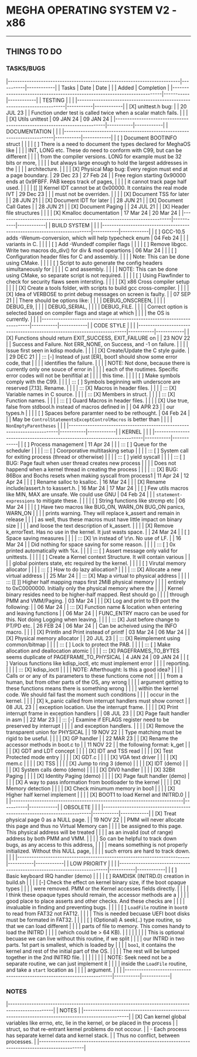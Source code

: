 # MEGHA OPERATING SYSTEM V2 - x86
----------------------------------------------------------------------------------------------------

## THINGS TO DO

### TASKS/BUGS

|-------------------------------------------------------------------------|-----------|------------|
| Tasks                                                                   | Date      | Date       |
|                                                                         | Added     | Completion |
|-------------------------------------------------------------------------|-----------|------------|
| TESTING                                                                 |           |            |
|-------------------------------------------------------------------------|-----------|------------|
| [X] unittest.h bug:                                                     |           | 20 JUL 23  |
| Function under test is called twice when a scalar match fails.          |           |            |
| [X] Utils unittest                                                      | 09 JAN 24 | 09 JAN 24  |
|-------------------------------------------------------------------------|-----------|------------|
| DOCUMENTATION                                                           |           |            |
|-------------------------------------------------------------------------|-----------|------------|
| [ ] Document BOOTINFO struct                                            |           |            |
| [ ] There is a need to document the types declared for MeghaOS like     |           |            |
| INT, LONG etc. These do need to conform with C99, but can be different  |           |            |
| from the compiler versions. LONG for example must be 32 bits or more,   |           |            |
| but always large enough to hold the largest addresses in the            |           |            |
| architecture.                                                           |           |            |
| [X] Physical Map bug: Every region must end at a page boundary.         | 29 Dec 23 | 27 Feb 24  |
| Free region starting 0x90000 ends at 0x9FBFF. PAB keeps track of pages, |           |            |
| it cannot track page half used.                                         |           |            |
| [[ ]] Kernel IDT cannot be at 0x00000. It contains the real mode IVT    | 29 Dec 23 |            |
| must not be overriden.                                                  |           |            |
| [X] Document TSS for later                                              |           | 28 JUN 21  |
| [X] Document IDT for later                                              |           | 28 JUN 21  |
| [X] Document Call Gates                                                 |           | 28 JUN 21  |
| [X] Document Paging                                                     |           | 24 JUL 21  |
| [X] Header file structures                                              |           |            |
| [X] Kmalloc documentation                                               | 17 Mar 24 | 20 Mar 24  |
|-------------------------------------------------------------------------|-----------|------------|
| BUILD SYSTEM                                                            |           |            |
|-------------------------------------------------------------------------|-----------|------------|
| [ ] GCC-10.5 adds -Wenum-conversion, which will help typecheck enum     | 04 Feb 24 |            |
| variants in C.                                                          |           |            |
| [ ] Add -Wundedf compiler flags                                         |           |            |
| [ ] Remove libgcc. Write two macros do_div() for div & mod opeartions   | 06 Mar 24 |            |
| [ ] Configuration header files for C and assembly.                      |           |            |
| Note: This can be done using CMake.                                     |           |            |
| [ ] Script to auto generate the config headers simultaneously for       |           |            |
| C and assembly.                                                         |           |            |
| NOTE: This can be done using CMake, so separate script is not required. |           |            |
| [ ] Using Flawfinder to check for security flaws seem intersting.       |           |            |
| [X] x86 Cross compiler setup                                            |           |            |
| [X] Create a tools folder, with scripts to build gcc cross-compiler.    |           |            |
| [X] Idea of VERBOSE to print debug messages on screen is faulty.        |           | 07 SEP 21  |
| There should be options like:                                           |           |            |
| DEBUG_ONSCREEN,                                                         |           |            |
| DEBUG_E9,                                                               |           |            |
| DEBUG_SERIAL,                                                           |           |            |
| DEBUG_FILE.                                                             |           |            |
| Correct option is selected based on compiler flags and stage at which   |           |            |
| the OS is currently.                                                    |           |            |
|-------------------------------------------------------------------------|-----------|------------|
| CODE STYLE                                                              |           |            |
|-------------------------------------------------------------------------|-----------|------------|
| [X] Functions should return EXIT_SUCCESS, EXIT_FAILURE on               |           | 23 NOV 22  |
| Success and Failure. Not ERR_NONE, on Success, and -1 on failure.       |           |            |
| Issue first seen in kdisp module.                                       |           |            |
| [X] Create/Update the C style guide.                                    |           | 29 DEC 21  |
| ::: [-] Instead of just [ER], boot1 should show some error code, that   |           |            |
| identifies the failure.                                                 |           |            |
| NOTE: Not done, because there is currently only one souce of error in   |           |            |
| each of the routimes. Specific error codes will not be benifitial at    |           |            |
| this time.                                                              |           |            |
| [ ] Make symbols comply with the C99.                                   |           |            |
| ::: [ ] Symbols beginning with underscore are reserved [7.13]. Rename.  |           |            |
| ::: [X] Macros in header files.                                         |           |            |
| ::: [X] Variable names in C source.                                     |           |            |
| ::: [X] Members in struct.                                              |           |            |
| ::: [X] Function names.                                                 |           |            |
| ::: [ ] Guard Macros in header files.                                   |           |            |
| [X] Use true, false from stdbool.h instead of macros defined in         |           | 04 APR 23  |
| our types.h                                                             |           |            |
| [ ] Spaces before paramter need to be rethought.                        | 04 Feb 24 |            |
| May be `ControlStatementsExceptControlMacros` is better than            |           |            |
| `NonEmptyParentheses`                                                   |           |            |
|-------------------------------------------------------------------------|-----------|------------|
| KERNEL                                                                  |           |            |
|-------------------------------------------------------------------------|-----------|------------|
| [ ] Process management                                                  | 11 Apr 24 |            |
| ::: [ ] Queue for the scheduler                                         |           |            |
| ::: [ ] Coorporative multitasking setup                                 |           |            |
| ::: [ ] System call for exiting process (thread or otherwise)           |           |            |
| ::: [ ] yield syscall                                                   |           |            |
| ::: [ ] BUG: Page fault when user thread creates new process            |           |            |
| Does not happend when a kernel thread in creating the process           |           |            |
| ::: [X] BUG: 86Box and Bochs resets when making syscall from process1   | 11 Apr 24 | 12 Apr 24  |
| [ ] Rename salloc to ksalloc.                                           | 16 Mar 24 |            |
| [X] Rename include/assert.h to kassert.h.                               | 16 Mar 24 | 17 Mar 24  |
| [ ] Few utils macros like MIN, MAX are unsafe. We could use GNU         | 04 Feb 24 |            |
| `statement-expressions` to mitigate these.                              |           |            |
| [ ] String functions like strcmp etc                                    | 06 Mar 24 |            |
| [ ] Have two macros like BUG_ON, WARN_ON BUG_ON panics, WARN_ON         |           |            |
| prints warning. They will replace k_assert and remain in release        |           |            |
| as well, thus these macros must have little impact on binary size       |           |            |
| and loose the text description of k_assert.                             |           |            |
| [X] Remove k_errorText. Has no use in the kernel. It just wasts space.  |           | 24 Mar 24  |
| [ ] Space saving measures                                               |           |            |
| ::: [X] \n instead of \r\n. No use of LF.                               |           | 16 Mar 24  |
| Did nothing for space saving for some reason.                           |           |            |
| ::: [ ] 0x printed automatically with %x.                               |           |            |
| ::: [ ] Assert message only valid for unittests.                        |           |            |
| [ ] Create a Kernel context Structure. It will contain various          |           |            |
| global pointers state, etc required by the kernel.                      |           |            |
| [ ] Virutal memory allocator                                            |           |            |
| ::: [ ] How to do lazy allocation?                                      |           |            |
| ::: [X] Allocate a new virtual address                                  |           | 25 Mar 24  |
| ::: [X] Map a virtual to physical address                               |           |            |
| ::: [[ ]] Higher half mapping maps first 2MiB physical memory           |           |            |
| entirely to 0xC0000000. Initially only the physical memory where the    |           |            |
| Kernel binary resides need to be higher-half mapped. Rest should go     |           |            |
| through PMM and VMM/Paging.                                             | 03 Mar 24 |            |
| [X] Log and print to E9 port the following:                             |           | 06 Mar 24  |
| ::: [X] Function name & location when entering and leaving functions    |           | 06 Mar 24  |
| FUNC_ENTRY macro can be used for this. Not doing Logging when leaving.  |           |            |
| ::: [X] Just before change to PT/PD etc.                                | 26 FEB 24 | 06 Mar 24  |
| Can be acheived using the INFO macro.                                   |           |            |
| [X] Println and Print instead of printf                                 | 03 Mar 24 | 06 Mar 24  |
| [X] Physical memory allocator                                           |           | 20 JUL 23  |
| ::: [X] Reimplement using common/bitmap                                 |           |            |
| ::: [ ] Lock to protect the PAB.                                        |           |            |
| ::: [ ] Make allocation and deallocation atomic                         |           |            |
| ::: [X] PAGEFRAMES_TO_BYTES seems duplicate of PAGEFRAME_TO_PHYSICAL    | 4 JAN 24  | 09 JAN 24  |
| [ ] Various functions like kdisp_ioctl, etc must implement error        |           |            |
| reporting.                                                              |           |            |
| ::: [X] kdisp_ioctl                                                     |           |            |
| NOTE: Afterthought: Is this a good idea?                                |           |            |
| Calls or or any of its parameters to these functions come not           |           |            |
| from a human, but from other parts of the OS, any wrong                 |           |            |
| argument getting to these functions means there is something wrong      |           |            |
| within the kernel code. We should fail fast the moment such conditions  |           |            |
| occur in the kernel.                                                    |           |            |
| [X] k_panic called from interrupt handlers must show correct            |           | 08 JUL 23  |
| exception location. Use the interrupt frame.                            |           |            |
| [X] Print interrupt frame in exception handlers                         |           | 08 JUL 23  |
| [X] Page fault handler in asm                                           |           | 22 Mar 23  |
| ::: [-] Examine if EFLAGS register need to be preserved by interrupt    |           |            |
| and exception handlers.                                                 |           |            |
| [X] Remove the transparent union for PHYSICAL                           |           | 19 NOV 22  |
| Type matching must be rigid to be useful.                               |           |            |
| [X] GP handler                                                          |           | 22 MAR 23  |
| [X] Rename the accessor methods in boot.c to                            |           | 11 NOV 22  |
| the following format: k<Boot Structure Name>_get<Field Name>            |           |            |
| [X] GDT and LDT concept                                                 |           |            |
| [X] IDT and TSS read                                                    |           |            |
| [X] Test Protected mode entry                                           |           |            |
| [X] GDT.c                                                               |           |            |
| [X] VGA text driver                                                     |           |            |
| [X] mem.c                                                               |           |            |
| [X] TSS                                                                 |           |            |
| [X] Jump to ring 3 (demo)                                               |           |            |
| [X] IDT (demo)                                                          |           |            |
| [X] System calls demo (demo)                                            |           |            |
| [X] DIV0 handler                                                        |           |            |
| [X] 32Bit Paging                                                        |           |            |
| [X] Identity Paging (demo)                                              |           |            |
| [X] Page fault handler (demo)                                           |           |            |
| [X] A way to pass information from bootloader to the kernel             |           |            |
| [X] Memory detection                                                    |           |            |
| [X] Check minumum memory in boo1                                        |           |            |
| [X] Higher half kernel implement                                        |           |            |
| [X] BOOT1 to load Kernel and INITRD.0                                   |           |            |
|-------------------------------------------------------------------------|-----------|------------|
| OBSOLETE                                                                |           |            |
|-------------------------------------------------------------------------|-----------|------------|
| [X] Treat physical page 0 as a NULL page.                               |           | 19 NOV 22  |
| PMM will never allocate this page and thus no Virtual Memory can        |           |            |
| be assigned to this page. This physical address will be treated         |           |            |
| as an invalid (out of range) address by both PMM and VMM.               |           |            |
| So can be helpful to track down bugs, as any access to this address,    |           |            |
| means something is not properly initialized. Without this NULL page,    |           |            |
| such errors are hard to track down.                                     |           |            |
|-------------------------------------------------------------------------|-----------|------------|
| LOW PRIORITY                                                            |           |            |
|-------------------------------------------------------------------------|-----------|------------|
| [ ] Basic keyboard IRQ handler (demo)                                   |           |            |
| [ ] RAMDISK (INITRD.0) creation in build.sh                             |           |            |
| [-] Check the effect on kernel binary size, if the boot opaque types    |           |            |
| were removed. PMM or the Kernel accesses fields directly.               |           |            |
| I think these opaque types should remain, the accessor methods are a    |           |            |
| good place to place asserts and other checks. And these checks are      |           |            |
| invaluable in finding and preventing bugs.                              |           |            |
| [ ] `LoadFile` routine in `boot0` to read from FAT32 not FAT12.         |           |            |
| This is needed becuase UEFI boot disks must be formated in FAT32.       |           |            |
| [ ] (Optional) A seek(..) type routine, so that we can load different   |           |            |
| parts of file to memory. This comes handy to load the INITRD            |           |            |
| (which could be > 64 KB).                                               |           |            |
|                                                                         |           |            |
| This is optional becuase we can live without this routine, if we split  |           |            |
| our INTRD in two parts. 1st part is smallest, which is loaded by        |           |            |
| `boo1`, it contains the kernel and rest of the initial part of the OS.  |           |            |
| The rest will be lumped together in the 2nd INITRD file.                |           |            |
|                                                                         |           |            |
| NOTE: Seek need not be a separate routine, we can just implement it     |           |            |
| inside the `LoadFile` routine, and take a `start` location as           |           |            |
| argument.                                                               |           |            |
|-------------------------------------------------------------------------|-----------|------------|

### NOTES

|-------------------------------------------------------------------------------------------------|
| NOTES                                                                                           |
|-------------------------------------------------------------------------------------------------|
| [X] Can kernel global variables like errno, etc, lie in the kernel, or be placed in the process |
| struct, so that re-entrant kernel problems do not occour.                                       |
| - Each process has separate kernel data and kernel stack.                                       |
| Thus no conflict, between processes.                                                            |
|-------------------------------------------------------------------------------------------------|
